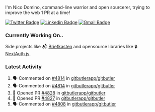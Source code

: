 
I'm Nico Domino, command-line warrior and open sourcerer, trying to improve the web 1 PR at a time!

[![Twitter Badge](https://img.shields.io/badge/-@ndom91-1ca0f1?style=flat-square&labelColor=1ca0f1&logo=twitter&logoColor=white&link=https://twitter.com/ndom91)](https://twitter.com/ndom91) [![Linkedin Badge](https://img.shields.io/badge/-ndom91-blue?style=flat-square&logo=Linkedin&logoColor=white&link=https://www.linkedin.com/in/ndom91/)](https://www.linkedin.com/in/ndom91/) [![Gmail Badge](https://img.shields.io/badge/-yo@ndo.dev-c14438?style=flat-square&logo=mail.ru&logoColor=white&link=mailto:yo@ndo.dev)](mailto:yo@ndo.dev)

### Currently Working On..

Side projects like 📬 [Briefkasten](https://briefkastenhq.com) and opensource libraries like 🔒 [NextAuth.js](https://github.com/nextauthjs/next-auth).

<!--START_SECTION_PROFILE_VIEWS:readme-info-->
<!--END_SECTION_PROFILE_VIEWS:readme-info-->

<!--START_SECTION_DAILY_COMMIT:readme-info-->
<!--END_SECTION_DAILY_COMMIT:readme-info-->

<!--START_SECTION_WEEKLY_COMMIT:readme-info-->
<!--END_SECTION_WEEKLY_COMMIT:readme-info-->

### Latest Activity

<!--START_SECTION:activity-->
1. 🗣 Commented on [#4814](https://github.com/gitbutlerapp/gitbutler/pull/4814#issuecomment-2329302148) in [gitbutlerapp/gitbutler](https://github.com/gitbutlerapp/gitbutler)
2. 🗣 Commented on [#4814](https://github.com/gitbutlerapp/gitbutler/pull/4814#issuecomment-2329258337) in [gitbutlerapp/gitbutler](https://github.com/gitbutlerapp/gitbutler)
3. 💪 Opened PR [#4828](https://github.com/gitbutlerapp/gitbutler/pull/4828) in [gitbutlerapp/gitbutler](https://github.com/gitbutlerapp/gitbutler)
4. 💪 Opened PR [#4827](https://github.com/gitbutlerapp/gitbutler/pull/4827) in [gitbutlerapp/gitbutler](https://github.com/gitbutlerapp/gitbutler)
5. 🗣 Commented on [#4808](https://github.com/gitbutlerapp/gitbutler/pull/4808#issuecomment-2328851221) in [gitbutlerapp/gitbutler](https://github.com/gitbutlerapp/gitbutler)
<!--END_SECTION:activity-->
